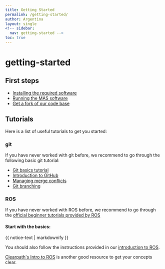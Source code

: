 ```yaml
---
title: Getting Started
permalink: /getting-started/
author: Argentina
layout: single
<!-- sidebar:
  nav: getting-started -->
toc: true
---
```


# getting-started

## First steps

* [Installing the required software](https://github.com/b-it-bots/wiki/tree/021d5ee127ac33c704fd5bbda1545cbcdf191bdc/_pages/installing-requirements/README.md)
* [Running the MAS software](https://github.com/b-it-bots/wiki/tree/021d5ee127ac33c704fd5bbda1545cbcdf191bdc/_pages/running-mas-software/README.md)
* [Get a fork of our code base](https://github.com/b-it-bots/wiki/tree/021d5ee127ac33c704fd5bbda1545cbcdf191bdc/_pages/forking-our-repos/README.md)

## Tutorials

Here is a list of useful tutorials to get you started:

### git

If you have never worked with git before, we recommend to go through the following basic git tutorial:

* [Git basics tutorial](http://excess.org/article/2008/07/ogre-git-tutorial/)
* [Introduction to GitHub](https://lab.github.com/githubtraining/introduction-to-github)
* [Managing merge conflicts](https://lab.github.com/githubtraining/managing-merge-conflicts)
* [Git branching](https://learngitbranching.js.org/)

### ROS

If you have never worked with ROS before, we recommend to go through the [official beginner tutorials provided by ROS](http://wiki.ros.org/ROS/Tutorials)

#### Start with the basics:

 {{ notice-text \| markdownify }}

You should also follow the instructions provided in our [introduction to ROS](https://github.com/mas-group/minimal_ros_packages).

[Clearpath's Intro to ROS](http://www.clearpathrobotics.com/assets/guides/ros/Intro%20to%20the%20Robot%20Operating%20System.html) is another good resource to get your concepts clear.

